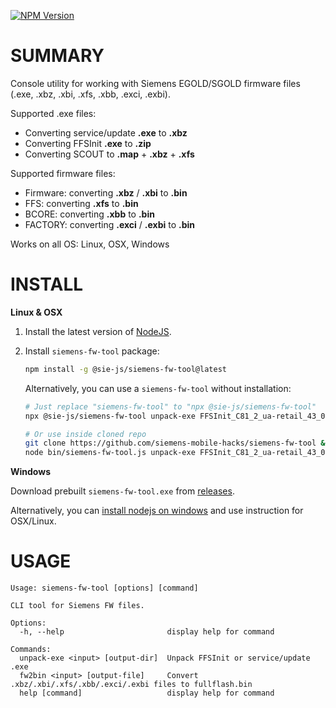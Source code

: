 
[![NPM Version](https://img.shields.io/npm/v/%40sie-js%2Fsiemens-fw-tool)](https://www.npmjs.com/package/@sie-js/siemens-fw-tool)

# SUMMARY
Console utility for working with Siemens EGOLD/SGOLD firmware files (.exe, .xbz, .xbi, .xfs, .xbb, .exci, .exbi).

Supported .exe files:
- Converting service/update **.exe** to **.xbz**
- Converting FFSInit **.exe** to **.zip**
- Converting SCOUT to **.map** + **.xbz** + **.xfs**

Supported firmware files:
- Firmware: converting **.xbz** / **.xbi** to **.bin**
- FFS: converting **.xfs** to **.bin**
- BCORE: converting **.xbb** to **.bin**
- FACTORY: converting **.exci** / **.exbi** to **.bin**

Works on all OS: Linux, OSX, Windows

# INSTALL
**Linux & OSX**
1. Install the latest version of [NodeJS](https://nodejs.org/en/download/).
2. Install `siemens-fw-tool` package:
	```bash
    npm install -g @sie-js/siemens-fw-tool@latest
 	```

	Alternatively, you can use a `siemens-fw-tool` without installation:
	```bash
    # Just replace "siemens-fw-tool" to "npx @sie-js/siemens-fw-tool"
    npx @sie-js/siemens-fw-tool unpack-exe FFSInit_C81_2_ua-retail_43_0390.exe
    
    # Or use inside cloned repo
    git clone https://github.com/siemens-mobile-hacks/siemens-fw-tool && cd siemens-fw-tool && npm i
    node bin/siemens-fw-tool.js unpack-exe FFSInit_C81_2_ua-retail_43_0390.exe
	```

**Windows**

Download prebuilt `siemens-fw-tool.exe` from [releases](https://github.com/siemens-mobile-hacks/siemens-fw-tool/releases).

Alternatively, you can [install nodejs on windows](https://nodejs.org/en/download/) and use instruction for OSX/Linux.

# USAGE
```
Usage: siemens-fw-tool [options] [command]

CLI tool for Siemens FW files.

Options:
  -h, --help                       display help for command

Commands:
  unpack-exe <input> [output-dir]  Unpack FFSInit or service/update .exe
  fw2bin <input> [output-file]     Convert .xbz/.xbi/.xfs/.xbb/.exci/.exbi files to fullflash.bin
  help [command]                   display help for command
```
